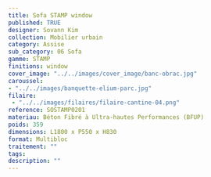 ```yaml
---
title: Sofa STAMP window 
published: TRUE
designer: Sovann Kim
collection: Mobilier urbain
category: Assise
sub_category: 06 Sofa
gamme: STAMP
finitions: window
cover_image: "../../images/cover_image/banc-obrac.jpg"
caroussel: 
- "../../images/banquette-elium-parc.jpg"
filaire: 
 - "../../images/filaires/filaire-cantine-04.png"
reference: SOSTAMP0201
materiau: Béton Fibré à Ultra-hautes Performances (BFUP)
poids: 359
dimensions: L1800 x P550 x H830 
format: Multibloc
traitement: ""
tags: 
description: ""
---
```


